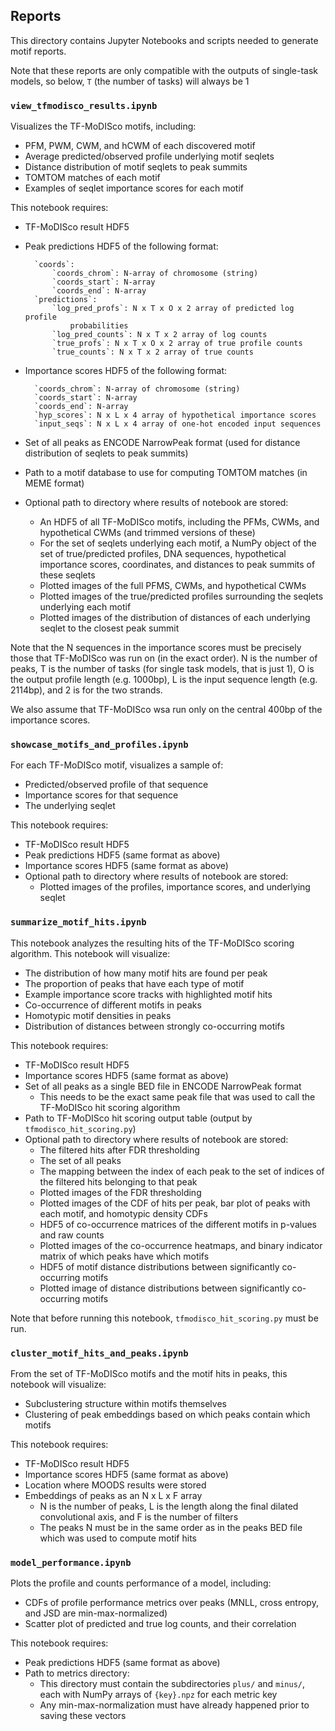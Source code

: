 ## Reports

This directory contains Jupyter Notebooks and scripts needed to generate motif reports.

Note that these reports are only compatible with the outputs of single-task models, so below, `T` (the number of tasks) will always be 1

### `view_tfmodisco_results.ipynb`
Visualizes the TF-MoDISco motifs, including:
- PFM, PWM, CWM, and hCWM of each discovered motif
- Average predicted/observed profile underlying motif seqlets
- Distance distribution of motif seqlets to peak summits
- TOMTOM matches of each motif
- Examples of seqlet importance scores for each motif

This notebook requires:
- TF-MoDISco result HDF5
- Peak predictions HDF5 of the following format:

		`coords`:
		    `coords_chrom`: N-array of chromosome (string)
		    `coords_start`: N-array
		    `coords_end`: N-array
		`predictions`:
		    `log_pred_profs`: N x T x O x 2 array of predicted log profile
		        probabilities
		    `log_pred_counts`: N x T x 2 array of log counts
		    `true_profs`: N x T x O x 2 array of true profile counts
		    `true_counts`: N x T x 2 array of true counts

- Importance scores HDF5 of the following format:

		`coords_chrom`: N-array of chromosome (string)
		`coords_start`: N-array
		`coords_end`: N-array
		`hyp_scores`: N x L x 4 array of hypothetical importance scores
		`input_seqs`: N x L x 4 array of one-hot encoded input sequences

- Set of all peaks as ENCODE NarrowPeak format (used for distance distribution of seqlets to peak summits)
- Path to a motif database to use for computing TOMTOM matches (in MEME format)
- Optional path to directory where results of notebook are stored:
	- An HDF5 of all TF-MoDISco motifs, including the PFMs, CWMs, and hypothetical CWMs (and trimmed versions of these)
	- For the set of seqlets underlying each motif, a NumPy object of the set of true/predicted profiles, DNA sequences, hypothetical importance scores, coordinates, and distances to peak summits of these seqlets
	- Plotted images of the full PFMS, CWMs, and hypothetical CWMs
	- Plotted images of the true/predicted profiles surrounding the seqlets underlying each motif
	- Plotted images of the distribution of distances of each underlying seqlet to the closest peak summit

Note that the N sequences in the importance scores must be precisely those that TF-MoDISco was run on (in the exact order). N is the number of peaks, T is the number of tasks (for single task models, that is just 1), O is the output profile length (e.g. 1000bp), L is the input sequence length (e.g. 2114bp), and 2 is for the two strands.

We also assume that TF-MoDISco wsa run only on the central 400bp of the importance scores.

### `showcase_motifs_and_profiles.ipynb`
For each TF-MoDISco motif, visualizes a sample of:
- Predicted/observed profile of that sequence
- Importance scores for that sequence
- The underlying seqlet

This notebook requires:
- TF-MoDISco result HDF5
- Peak predictions HDF5 (same format as above)
- Importance scores HDF5 (same format as above)
- Optional path to directory where results of notebook are stored:
	- Plotted images of the profiles, importance scores, and underlying seqlet

### `summarize_motif_hits.ipynb`
This notebook analyzes the resulting hits of the TF-MoDISco scoring algorithm. This notebook will visualize:
- The distribution of how many motif hits are found per peak
- The proportion of peaks that have each type of motif
- Example importance score tracks with highlighted motif hits
- Co-occurrence of different motifs in peaks
- Homotypic motif densities in peaks
- Distribution of distances between strongly co-occurring motifs

This notebook requires:
- TF-MoDISco result HDF5
- Importance scores HDF5 (same format as above)
- Set of all peaks as a single BED file in ENCODE NarrowPeak format
	- This needs to be the exact same peak file that was used to call the TF-MoDISco hit scoring algorithm
- Path to TF-MoDISco hit scoring output table (output by `tfmodisco_hit_scoring.py`)
- Optional path to directory where results of notebook are stored:
	- The filtered hits after FDR thresholding
	- The set of all peaks
	- The mapping between the index of each peak to the set of indices of the filtered hits belonging to that peak
	- Plotted images of the FDR thresholding
	- Plotted images of the CDF of hits per peak, bar plot of peaks with each motif, and homotypic density CDFs
	- HDF5 of co-occurrence matrices of the different motifs in p-values and raw counts
	- Plotted images of the co-occurrence heatmaps, and binary indicator matrix of which peaks have which motifs
	- HDF5 of motif distance distributions between significantly co-occurring motifs
	- Plotted image of distance distributions between significantly co-occurring motifs

Note that before running this notebook, `tfmodisco_hit_scoring.py` must be run.

### `cluster_motif_hits_and_peaks.ipynb`
From the set of TF-MoDISco motifs and the motif hits in peaks, this notebook will visualize:
- Subclustering structure within motifs themselves
- Clustering of peak embeddings based on which peaks contain which motifs

This notebook requires:
- TF-MoDISco result HDF5
- Importance scores HDF5 (same format as above)
- Location where MOODS results were stored
- Embeddings of peaks as an N x L x F array
	- N is the number of peaks, L is the length along the final dilated convolutional axis, and F is the number of filters
	- The peaks N must be in the same order as in the peaks BED file which was used to compute motif hits

### `model_performance.ipynb`
Plots the profile and counts performance of a model, including:
- CDFs of profile performance metrics over peaks (MNLL, cross entropy, and JSD are min-max-normalized)
- Scatter plot of predicted and true log counts, and their correlation

This notebook requires:
- Peak predictions HDF5 (same format as above)
- Path to metrics directory:
	- This directory must contain the subdirectories `plus/` and `minus/`, each with NumPy arrays of `{key}.npz` for each metric key
	- Any min-max-normalization must have already happened prior to saving these vectors
